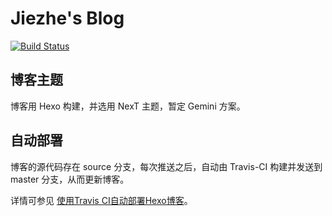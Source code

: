 # Jiezhe's Blog

[![Build Status](https://travis-ci.org/wangjiezhe/wangjiezhe.github.io.svg?branch=source)](https://travis-ci.org/wangjiezhe/wangjiezhe.github.io)


## 博客主题

博客用 Hexo 构建，并选用 NexT 主题，暂定 Gemini 方案。


## 自动部署

博客的源代码存在 source 分支，每次推送之后，自动由 Travis-CI 构建并发送到 master 分支，从而更新博客。

详情可参见 [使用Travis CI自动部署Hexo博客](https://www.itfanr.cc/2017/08/09/using-travis-ci-automatic-deploy-hexo-blogs/)。

